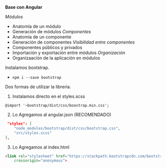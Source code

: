 **Base con Angular**

*Módulos*
- Anatomía de un módulo
- Generación de módulos
*Componentes*
- Anatomía de un componente
- Generación de componentes
*Visibilidad entre componentes*
- Componentes públicos y privados
- Importación y exportación entre módulos
*Organización*
- Organizaación de la aplicación en módulos

Instalamos bootstrap.
- `npm i --save bootstrap`

Dos formas de utilizar la libreria.
1) Instalamos directo en el styles.scss

`@import '~bootstrap/dist/css/boostrap.min.css';`

2) Lo Agregamos al angular.json (RECOMENDADO)
```json
 "styles": [
    "node_modules/bootstrap/dist/css/bootstrap.css",
    "src/styles.scss"
],
```

3) Lo Agregamos al index.html
```html
<link rel="stylesheet" href="https://stackpath.bootstrapcdn.com/bootstrap/4.1.3/css/bootstrap.min.css" integrity="sha384-MCw98/SFnGE8fJT3GXwEOngsV7Zt27NXFoaoApmYm81iuXoPkFOJwJ8ERdknLPMO"
    crossorigin="anonymous">
```
